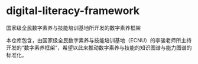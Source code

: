 # digital-literacy-framework
国家级全民数字素养与技能培训基地所开发的数字素养框架

本仓库包含，由国家级全民数字素养与技能培训基地（ECNU）的李骏老师所主持开发的“数字素养框架”，希望以此来推动数字素养与技能的知识图谱与能力图谱的标准化。

